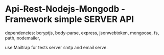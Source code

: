 # Api-Rest-Nodejs-Mongodb -Framework simple SERVER API

dependencies: bcryptjs, body-parse, express, jsonwebtoken, mongoose, fs, path, nodemailer, 

use Mailtrap for tests server smtp and email serve.
   

